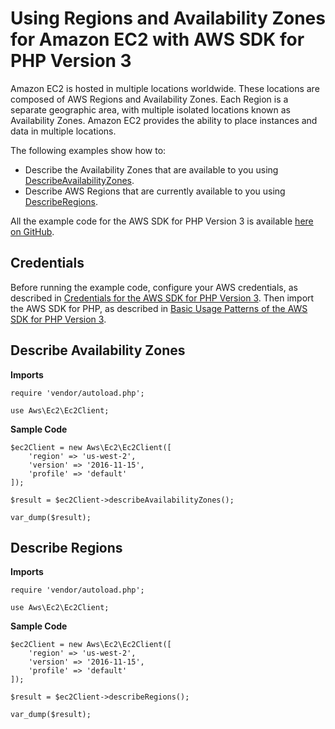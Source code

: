 # Using Regions and Availability Zones for Amazon EC2 with AWS SDK for PHP Version 3<a name="ec2-examples-using-regions-and-zones"></a>

Amazon EC2 is hosted in multiple locations worldwide\. These locations are composed of AWS Regions and Availability Zones\. Each Region is a separate geographic area, with multiple isolated locations known as Availability Zones\. Amazon EC2 provides the ability to place instances and data in multiple locations\.

The following examples show how to:
+ Describe the Availability Zones that are available to you using [DescribeAvailabilityZones](https://docs.aws.amazon.com/aws-sdk-php/v3/api/api-ec2-2016-11-15.html#describeavailabilityzones)\.
+ Describe AWS Regions that are currently available to you using [DescribeRegions](https://docs.aws.amazon.com/aws-sdk-php/v3/api/api-ec2-2016-11-15.html#describeregions)\.

All the example code for the AWS SDK for PHP Version 3 is available [here on GitHub](https://github.com/awsdocs/aws-doc-sdk-examples/tree/master/php/example_code)\.

## Credentials<a name="credentials"></a>

Before running the example code, configure your AWS credentials, as described in [Credentials for the AWS SDK for PHP Version 3](guide_credentials.md)\. Then import the AWS SDK for PHP, as described in [Basic Usage Patterns of the AWS SDK for PHP Version 3](getting-started_basic-usage.md)\.

## Describe Availability Zones<a name="describe-availability-zones"></a>

 **Imports** 

```
require 'vendor/autoload.php';

use Aws\Ec2\Ec2Client;
```

 **Sample Code** 

```
$ec2Client = new Aws\Ec2\Ec2Client([
    'region' => 'us-west-2',
    'version' => '2016-11-15',
    'profile' => 'default'
]);

$result = $ec2Client->describeAvailabilityZones();

var_dump($result);
```

## Describe Regions<a name="describe-regions"></a>

 **Imports** 

```
require 'vendor/autoload.php';

use Aws\Ec2\Ec2Client;
```

 **Sample Code** 

```
$ec2Client = new Aws\Ec2\Ec2Client([
    'region' => 'us-west-2',
    'version' => '2016-11-15',
    'profile' => 'default'
]);

$result = $ec2Client->describeRegions();

var_dump($result);
```